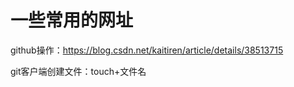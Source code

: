 # 一些常用的网址
github操作：https://blog.csdn.net/kaitiren/article/details/38513715<br>

git客户端创建文件：touch+文件名
